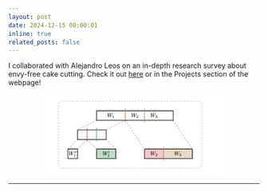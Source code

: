 ```yaml
---
layout: post
date: 2024-12-15 00:00:01
inline: true
related_posts: false
---
```


I collaborated with Alejandro Leos on an in-depth research survey about envy-free cake cutting. Check it out [here](assets/pdf/CakeCutting.pdf) or in the Projects section of the webpage!


<center>
	<figure>
	<img src="/assets/img/project_images/CakeCuttingThumb.png/" alt="Envy-Free Cake Cutting"  style="width: 360px; height: auto; object-fit: cover;">
	</figure>
</center>
<hr>



